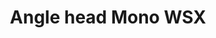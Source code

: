 ---
title : "Angle head Mono WSX"
category   : "angle heads"
headline   : " "
short_desc   : "Angle head 90° "
long_desc   : "Angle head 90° "
img   : "/images/MONOWSX.png"
series : "/benz/metal/machiningcenters/angleheads/"
link : "angleheadmonowsx"
---